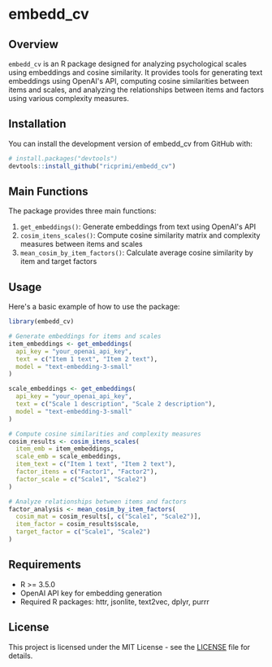 # embedd_cv

## Overview

`embedd_cv` is an R package designed for analyzing psychological scales using embeddings and cosine similarity. It provides tools for generating text embeddings using OpenAI's API, computing cosine similarities between items and scales, and analyzing the relationships between items and factors using various complexity measures.

## Installation

You can install the development version of embedd_cv from GitHub with:

```r
# install.packages("devtools")
devtools::install_github("ricprimi/embedd_cv")
```

## Main Functions

The package provides three main functions:

1. `get_embeddings()`: Generate embeddings from text using OpenAI's API
2. `cosim_itens_scales()`: Compute cosine similarity matrix and complexity measures between items and scales
3. `mean_cosim_by_item_factors()`: Calculate average cosine similarity by item and target factors

## Usage

Here's a basic example of how to use the package:

```r
library(embedd_cv)

# Generate embeddings for items and scales
item_embeddings <- get_embeddings(
  api_key = "your_openai_api_key",
  text = c("Item 1 text", "Item 2 text"),
  model = "text-embedding-3-small"
)

scale_embeddings <- get_embeddings(
  api_key = "your_openai_api_key",
  text = c("Scale 1 description", "Scale 2 description"),
  model = "text-embedding-3-small"
)

# Compute cosine similarities and complexity measures
cosim_results <- cosim_itens_scales(
  item_emb = item_embeddings,
  scale_emb = scale_embeddings,
  item_text = c("Item 1 text", "Item 2 text"),
  factor_itens = c("Factor1", "Factor2"),
  factor_scale = c("Scale1", "Scale2")
)

# Analyze relationships between items and factors
factor_analysis <- mean_cosim_by_item_factors(
  cosim_mat = cosim_results[, c("Scale1", "Scale2")],
  item_factor = cosim_results$scale,
  target_factor = c("Scale1", "Scale2")
)
```

## Requirements

- R >= 3.5.0
- OpenAI API key for embedding generation
- Required R packages: httr, jsonlite, text2vec, dplyr, purrr

## License

This project is licensed under the MIT License - see the [LICENSE](LICENSE) file for details.
